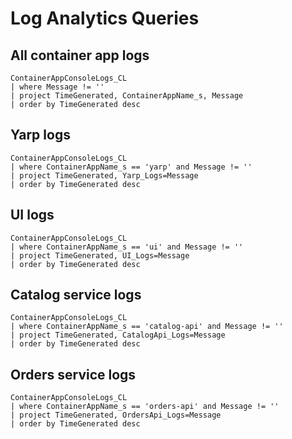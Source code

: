 # Log Analytics Queries

## All container app logs
```
ContainerAppConsoleLogs_CL
| where Message != ''
| project TimeGenerated, ContainerAppName_s, Message
| order by TimeGenerated desc
```

## Yarp logs
```
ContainerAppConsoleLogs_CL
| where ContainerAppName_s == 'yarp' and Message != ''
| project TimeGenerated, Yarp_Logs=Message
| order by TimeGenerated desc
```

## UI logs
```
ContainerAppConsoleLogs_CL
| where ContainerAppName_s == 'ui' and Message != ''
| project TimeGenerated, UI_Logs=Message
| order by TimeGenerated desc
```

## Catalog service logs
```
ContainerAppConsoleLogs_CL
| where ContainerAppName_s == 'catalog-api' and Message != ''
| project TimeGenerated, CatalogApi_Logs=Message
| order by TimeGenerated desc
```

## Orders service logs
```
ContainerAppConsoleLogs_CL
| where ContainerAppName_s == 'orders-api' and Message != ''
| project TimeGenerated, OrdersApi_Logs=Message
| order by TimeGenerated desc
```